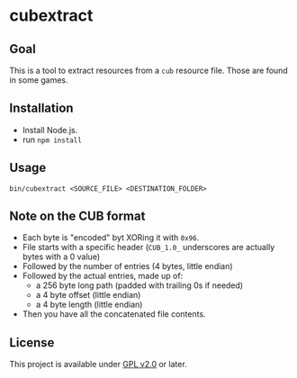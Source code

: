# cubextract

## Goal
This is a tool to extract resources from a `cub` resource file.
Those are found in some games.

## Installation
* Install Node.js.
* run `npm install`

## Usage
`bin/cubextract <SOURCE_FILE> <DESTINATION_FOLDER>`

## Note on the CUB format
* Each byte is "encoded" byt XORing it with `0x96`.
* File starts with a specific header (`CUB_1.0_` underscores are actually bytes with a 0 value)
* Followed by the number of entries (4 bytes, little endian)
* Followed by the actual entries, made up of:
  * a 256 byte long path (padded with trailing 0s if needed)
  * a 4 byte offset (little endian)
  * a 4 byte length (little endian)
* Then you have all the concatenated file contents.

## License
This project is available under [GPL v2.0](http://www.gnu.org/licenses/old-licenses/gpl-2.0.txt) or later.
